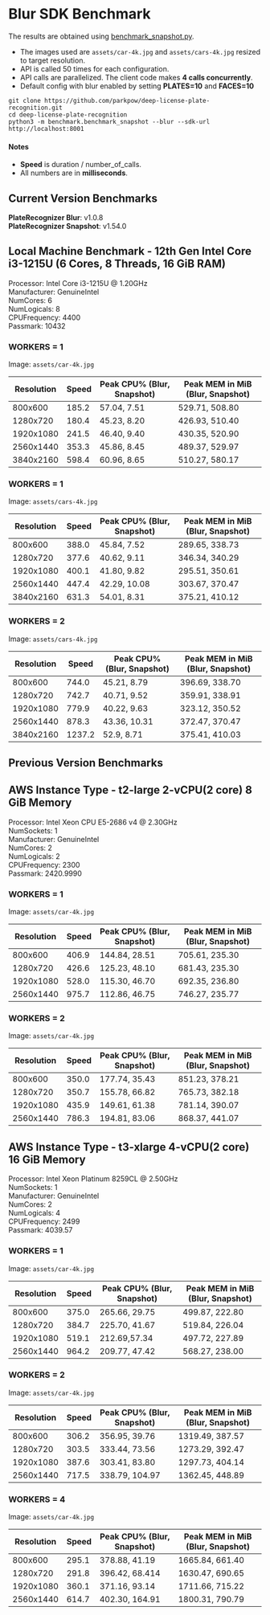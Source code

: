 # Blur SDK Benchmark

The results are obtained using [benchmark_snapshot.py](benchmark_snapshot.py).

- The images used are `assets/car-4k.jpg` and `assets/cars-4k.jpg` resized to target resolution.
- API is called 50 times for each configuration.
- API calls are parallelized. The client code makes **4 calls concurrently**.
- Default config with blur enabled by setting **PLATES=10** and **FACES=10**

```shell
git clone https://github.com/parkpow/deep-license-plate-recognition.git
cd deep-license-plate-recognition
python3 -m benchmark.benchmark_snapshot --blur --sdk-url http://localhost:8001
```

#### Notes
- **Speed** is duration / number_of_calls.
- All numbers are in **milliseconds**.

## Current Version Benchmarks
**PlateRecognizer Blur**: v1.0.8  
**PlateRecognizer Snapshot**: v1.54.0

## Local Machine Benchmark - 12th Gen Intel Core i3-1215U (6 Cores, 8 Threads, 16 GiB RAM)
Processor: Intel Core i3-1215U @ 1.20GHz  
Manufacturer: GenuineIntel  
NumCores: 6  
NumLogicals: 8  
CPUFrequency: 4400  
Passmark: 10432  

### WORKERS = 1 
Image: `assets/car-4k.jpg`

| Resolution | Speed | Peak CPU% (Blur, Snapshot) | Peak MEM in MiB (Blur, Snapshot) |
|------------|-------|----------------------------|----------------------------------|
| 800x600    | 185.2 | 57.04, 7.51                | 529.71, 508.80                   |
| 1280x720   | 180.4 | 45.23, 8.20                | 426.93, 510.40                   |
| 1920x1080  | 241.5 | 46.40, 9.40                | 430.35, 520.90                   |
| 2560x1440  | 353.3 | 45.86, 8.45                | 489.37, 529.97                   |
| 3840x2160  | 598.4 | 60.96, 8.65                | 510.27, 580.17                   |


### WORKERS = 1
Image: `assets/cars-4k.jpg`

| Resolution | Speed | Peak CPU% (Blur, Snapshot) | Peak MEM in MiB (Blur, Snapshot) |
|------------|-------|----------------------------|----------------------------------|
| 800x600    | 388.0 | 45.84, 7.52                | 289.65, 338.73                   |
| 1280x720   | 377.6 | 40.62, 9.11                | 346.34, 340.29                   |
| 1920x1080  | 400.1 | 41.80, 9.82                | 295.51, 350.61                   |
| 2560x1440  | 447.4 | 42.29, 10.08               | 303.67, 370.47                   |
| 3840x2160  | 631.3 | 54.01, 8.31                | 375.21, 410.12                   |


### WORKERS = 2
Image: `assets/cars-4k.jpg`

| Resolution | Speed | Peak CPU% (Blur, Snapshot) | Peak MEM in MiB (Blur, Snapshot) |
|------------|-------|----------------------------|----------------------------------|
| 800x600    | 744.0 | 45.21, 8.79                | 396.69, 338.70                   |
| 1280x720   | 742.7 | 40.71, 9.52                | 359.91, 338.91                   |
| 1920x1080  | 779.9 | 40.22, 9.63                | 323.12, 350.52                   |
| 2560x1440  | 878.3 | 43.36, 10.31                | 372.47, 370.47                   |
| 3840x2160  | 1237.2 | 52.9, 8.71                | 375.41, 410.03                   |


## Previous Version Benchmarks

## AWS Instance Type - t2-large 2-vCPU(2 core) 8 GiB Memory
Processor: Intel Xeon CPU E5-2686 v4 @ 2.30GHz  
NumSockets: 1  
Manufacturer: GenuineIntel  
NumCores: 2  
NumLogicals: 2  
CPUFrequency: 2300  
Passmark: 2420.9990  

### WORKERS = 1
Image: `assets/car-4k.jpg`

| Resolution | Speed | Peak CPU% (Blur, Snapshot) | Peak MEM in MiB (Blur, Snapshot) |
|------------|-------|----------------------------|----------------------------------|
| 800x600    | 406.9 | 144.84, 28.51              | 705.61, 235.30                   |
| 1280x720   | 426.6 | 125.23, 48.10              | 681.43, 235.30                   |
| 1920x1080  | 528.0 | 115.30, 46.70              | 692.35, 236.80                   |
| 2560x1440  | 975.7 | 112.86, 46.75              | 746.27, 235.77                   |

### WORKERS = 2
Image: `assets/car-4k.jpg`

| Resolution | Speed | Peak CPU% (Blur, Snapshot) | Peak MEM in MiB (Blur, Snapshot) |
|------------|-------|----------------------------|----------------------------------|
| 800x600    | 350.0 | 177.74, 35.43              | 851.23, 378.21                   |
| 1280x720   | 350.7 | 155.78,  66.82             | 765.73, 382.18                   |
| 1920x1080  | 435.9 | 149.61, 61.38              | 781.14, 390.07                   |
| 2560x1440  | 786.3 | 194.81, 83.06              | 868.37, 441.07                   |

## AWS Instance Type - t3-xlarge 4-vCPU(2 core) 16 GiB Memory
Processor: Intel Xeon Platinum 8259CL @ 2.50GHz  
NumSockets: 1  
Manufacturer: GenuineIntel  
NumCores: 2  
NumLogicals: 4  
CPUFrequency: 2499  
Passmark: 4039.57  

### WORKERS = 1
Image: `assets/car-4k.jpg`

| Resolution | Speed | Peak CPU% (Blur, Snapshot) | Peak MEM in MiB (Blur, Snapshot) |
|------------|-------|----------------------------|----------------------------------|
| 800x600    | 375.0 | 265.66, 29.75              | 499.87, 222.80                   |
| 1280x720   | 384.7 | 225.70, 41.67              | 519.84, 226.04                   |
| 1920x1080  | 519.1 | 212.69,57.34               | 497.72, 227.89                   |
| 2560x1440  | 964.2 | 209.77, 47.42              | 568.27, 238.00                   |

### WORKERS = 2
Image: `assets/car-4k.jpg`

| Resolution | Speed | Peak CPU% (Blur, Snapshot) | Peak MEM in MiB (Blur, Snapshot) |
|------------|-------|----------------------------|----------------------------------|
| 800x600    | 306.2 | 356.95, 39.76              | 1319.49, 387.57                  |
| 1280x720   | 303.5 | 333.44, 73.56              | 1273.29, 392.47                  |
| 1920x1080  | 387.6 | 303.41, 83.80              | 1297.73, 404.14                  |
| 2560x1440  | 717.5 | 338.79, 104.97             | 1362.45, 448.89                  |

### WORKERS = 4
Image: `assets/car-4k.jpg`

| Resolution | Speed | Peak CPU% (Blur, Snapshot) | Peak MEM in MiB (Blur, Snapshot) |
|------------|-------|----------------------------|----------------------------------|
| 800x600    | 295.1 | 378.88, 41.19              | 1665.84, 661.40                  |
| 1280x720   | 291.8 | 396.42, 68.414             | 1630.47, 690.65                  |
| 1920x1080  | 360.1 | 371.16, 93.14              | 1711.66, 715.22                  |
| 2560x1440  | 614.7 | 402.30, 164.91             | 1800.31, 790.79                  |
